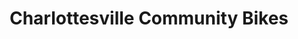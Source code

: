 ---
title: "Charlottesville Community Bikes"
url: /charlottesville/charlottesville-community-bikes/
shop: bicycle
---